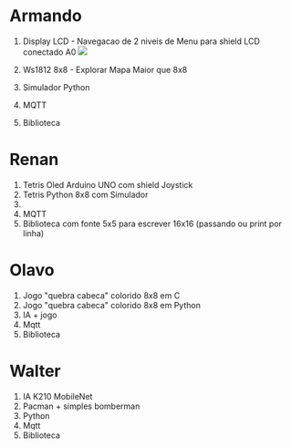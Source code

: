
# Armando

1. Display LCD - Navegacao de 2 niveis de Menu para shield LCD conectado A0
![](https://cdn.shopify.com/s/files/1/0045/8932/files/lcd-button-ladder.png?100430)

2. Ws1812 8x8 - Explorar Mapa Maior que 8x8

3. Simulador Python

4. MQTT
5. Biblioteca

# Renan

1. Tetris Oled Arduino UNO com shield Joystick
2. Tetris Python 8x8 com Simulador
3. 
4. MQTT
5. Biblioteca com fonte 5x5 para escrever 16x16 (passando ou print por linha)

# Olavo
1. Jogo "quebra cabeca" colorido 8x8 em C
2. Jogo "quebra cabeca" colorido 8x8 em Python
3. IA + jogo
4. Mqtt
5. Biblioteca

# Walter
1. IA K210 MobileNet
2. Pacman + simples bomberman
3. Python
4. Mqtt
5. Biblioteca
   
